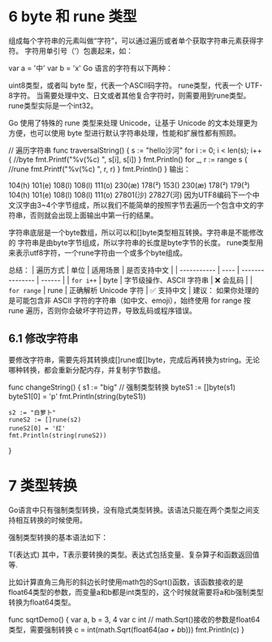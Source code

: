 # 6 byte 和 rune 类型
组成每个字符串的元素叫做“字符”，可以通过遍历或者单个获取字符串元素获得字符。 字符用单引号（’）包裹起来，如：

var a = '中'
var b = 'x'
Go 语言的字符有以下两种：

uint8类型，或者叫 byte 型，代表一个ASCII码字符。
rune类型，代表一个 UTF-8字符。
当需要处理中文、日文或者其他复合字符时，则需要用到rune类型。rune类型实际是一个int32。

Go 使用了特殊的 rune 类型来处理 Unicode，让基于 Unicode 的文本处理更为方便，也可以使用 byte 型进行默认字符串处理，性能和扩展性都有照顾。

// 遍历字符串
func traversalString() {
	s := "hello沙河"
	for i := 0; i < len(s); i++ { //byte
		fmt.Printf("%v(%c) ", s[i], s[i])
	}
	fmt.Println()
	for _, r := range s { //rune
		fmt.Printf("%v(%c) ", r, r)
	}
	fmt.Println()
}
输出：

104(h) 101(e) 108(l) 108(l) 111(o) 230(æ) 178(²) 153() 230(æ) 178(²) 179(³) 
104(h) 101(e) 108(l) 108(l) 111(o) 27801(沙) 27827(河) 
因为UTF8编码下一个中文汉字由3~4个字节组成，所以我们不能简单的按照字节去遍历一个包含中文的字符串，否则就会出现上面输出中第一行的结果。

字符串底层是一个byte数组，所以可以和[]byte类型相互转换。字符串是不能修改的 字符串是由byte字节组成，所以字符串的长度是byte字节的长度。 rune类型用来表示utf8字符，一个rune字符由一个或多个byte组成。

总结：
| 遍历方式     | 单位 | 适用场景  | 是否支持中文 |
| ----------- | ---- | --------------- | ------ |
| `for i++`   | byte | 字节级操作、ASCII 字符串 | ❌ 会乱码  |
| `for range` | rune | 正确解析 Unicode 字符 | ✅ 支持中文 |
建议：
如果你处理的是可能包含非 ASCII 字符的字符串（如中文、emoji），始终使用 for range 按 rune 遍历，否则你会破坏字符边界，导致乱码或程序错误。


## 6.1 修改字符串
要修改字符串，需要先将其转换成[]rune或[]byte，完成后再转换为string。无论哪种转换，都会重新分配内存，并复制字节数组。

func changeString() {
	s1 := "big"
	// 强制类型转换
	byteS1 := []byte(s1)
	byteS1[0] = 'p'
	fmt.Println(string(byteS1))

	s2 := "白萝卜"
	runeS2 := []rune(s2)
	runeS2[0] = '红'
	fmt.Println(string(runeS2))
}


# 7  类型转换
Go语言中只有强制类型转换，没有隐式类型转换。该语法只能在两个类型之间支持相互转换的时候使用。

强制类型转换的基本语法如下：

T(表达式)
其中，T表示要转换的类型。表达式包括变量、复杂算子和函数返回值等.

比如计算直角三角形的斜边长时使用math包的Sqrt()函数，该函数接收的是float64类型的参数，而变量a和b都是int类型的，这个时候就需要将a和b强制类型转换为float64类型。

func sqrtDemo() {
	var a, b = 3, 4
	var c int
	// math.Sqrt()接收的参数是float64类型，需要强制转换
	c = int(math.Sqrt(float64(a*a + b*b)))
	fmt.Println(c)
}
